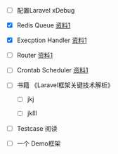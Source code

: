 
- [ ] 配置Laravel xDebug
- [x] Redis Queue [资料1](https://learnku.com/articles/4169/analysis-of-laravel-message-queue)
- [x] Execption Handler [资料1](https://blog.csdn.net/lamp_yang_3533/article/details/82861492)
- [ ] Router [资料1](https://xueyuanjun.com/post/19565)
- [ ] Crontab Scheduler [资料1](https://cloud.tencent.com/developer/article/1386221)


- [ ] 书籍 《Laravel框架关键技术解析》
  - [ ] jkj
  - [ ] jklll
  
  
- [ ] Testcase 阅读

- [ ] 一个 Demo框架
